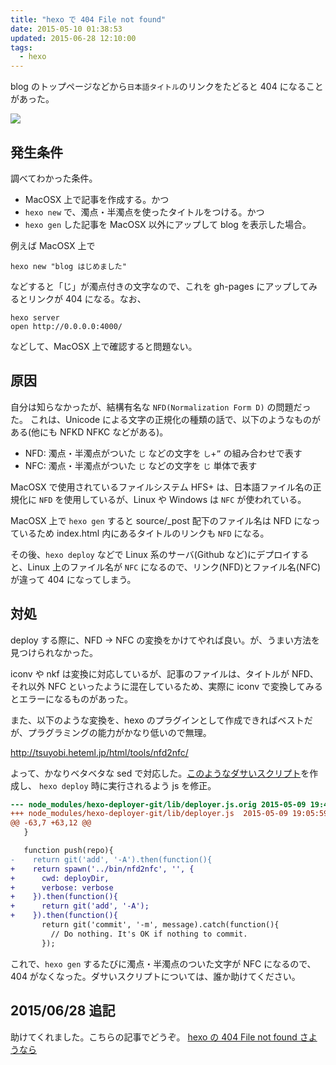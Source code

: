 ```yaml
---
title: "hexo で 404 File not found"
date: 2015-05-10 01:38:53
updated: 2015-06-28 12:10:00
tags:
  - hexo
---
```


blog のトップページなどから`日本語タイトル`のリンクをたどると 404 になることがあった。

![](404.png)

<!-- more -->

発生条件
----------------------------------------------------------------------
調べてわかった条件。

- MacOSX 上で記事を作成する。かつ
- `hexo new` で、濁点・半濁点を使ったタイトルをつける。かつ
- `hexo gen` した記事を MacOSX 以外にアップして blog を表示した場合。

例えば MacOSX 上で

```
hexo new "blog はじめました"
```

などすると「じ」が濁点付きの文字なので、これを gh-pages にアップしてみるとリンクが 404 になる。なお、

```
hexo server
open http://0.0.0.0:4000/
```

などして、MacOSX 上で確認すると問題ない。

原因
----------------------------------------------------------------------
自分は知らなかったが、結構有名な `NFD(Normalization Form D)` の問題だった。
これは、Unicode による文字の正規化の種類の話で、以下のようなものがある(他にも NFKD NFKC などがある)。

- NFD: 濁点・半濁点がついた `じ` などの文字を `し`+`”` の組み合わせで表す
- NFC: 濁点・半濁点がついた `じ` などの文字を `じ` 単体で表す

MacOSX で使用されているファイルシステム HFS+ は、日本語ファイル名の正規化に `NFD` を使用しているが、Linux や Windows は `NFC` が使われている。

MacOSX 上で `hexo gen` すると source/_post 配下のファイル名は NFD になっているため index.html 内にあるタイトルのリンクも `NFD` になる。

その後、`hexo deploy` などで Linux 系のサーバ(Github など)にデプロイすると、Linux 上のファイル名が `NFC` になるので、リンク(NFD)とファイル名(NFC)が違って 404 になってしまう。


対処
----------------------------------------------------------------------
deploy する際に、NFD -> NFC の変換をかけてやれば良い。が、うまい方法を見つけられなかった。

iconv や nkf は変換に対応しているが、記事のファイルは、タイトルが NFD、それ以外 NFC といったように混在しているため、実際に iconv で変換してみるとエラーになるものがあった。

また、以下のような変換を、hexo のプラグインとして作成できればベストだが、プラグラミングの能力がかなり低いので無理。

http://tsuyobi.heteml.jp/html/tools/nfd2nfc/

よって、かなりベタベタな sed で対応した。[このようなダサいスクリプト](https://github.com/harasou/harasou.github.io/blob/hexo/bin/nfd2nfc)を作成し、
`hexo deploy` 時に実行されるよう js を修正。

```diff
--- node_modules/hexo-deployer-git/lib/deployer.js.orig 2015-05-09 19:40:23.000000000 +0900
+++ node_modules/hexo-deployer-git/lib/deployer.js  2015-05-09 19:05:59.000000000 +0900
@@ -63,7 +63,12 @@
   }

   function push(repo){
-    return git('add', '-A').then(function(){
+    return spawn('../bin/nfd2nfc', '', {
+      cwd: deployDir,
+      verbose: verbose
+    }).then(function(){
+      return git('add', '-A');
+    }).then(function(){
       return git('commit', '-m', message).catch(function(){
         // Do nothing. It's OK if nothing to commit.
       });
```

これで、`hexo gen` するたびに濁点・半濁点のついた文字が NFC になるので、404 がなくなった。ダサいスクリプトについては、誰か助けてください。

2015/06/28 追記
----------------------------------------------------------------------
助けてくれました。こちらの記事でどうぞ。
[hexo の 404 File not found さようなら](http://harasou.github.io/2015/06/28/hexo-の-404-File-not-found-さようなら)

